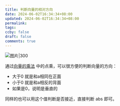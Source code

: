 ```yaml
---
title: 判断向量的相对方向
date: 2024-06-02T16:34:34+08:00
updated: 2024-06-02T16:34:34+08:00
permalink: 
tags: 
ccby: false
draft: false
comments: true
---
```


![图片|300](https://cdn.iceprosurface.com/upload/md/Pasted%20image%2020240602163443.png)

通过[向量的乘法](向量的乘法.md) 中的点乘，可以很方便的判断向量的方向：

+ 大于0 就是和a相同在正面
+ 小于0 就是和a相反的背面
+ 如果是0，说明是垂直的

同样的也可以用这个值判断是否接近，直接判断 abs 即可。